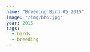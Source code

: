 ```yaml
---
name: "Breeding Bird 05 2015"
image: "/img/bb5.jpg"
year: 2015
tags:
  - birds
  - breeding
---
```

